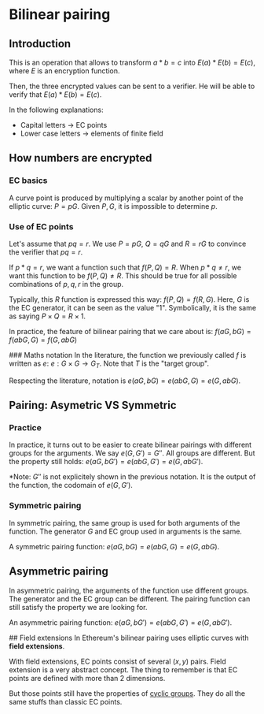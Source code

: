 # Bilinear pairing


## Introduction

This is an operation that allows to transform $a*b=c$ into $E(a)*E(b) = E(c)$, where $E$ is an encryption function. 

Then, the three encrypted values can be sent to a verifier. He will be able to verify that $E(a)*E(b) = E(c)$.

In the following explanations:
- Capital letters $\rightarrow$ EC points
- Lower case letters $\rightarrow$ elements of finite field


## How numbers are encrypted
### EC basics

A curve point is produced by multiplying a scalar by another point of the elliptic curve: $P = pG$. Given $P, G$, it is impossible to determine $p$.


### Use of EC points

Let's assume that $pq=r$. We use $P=pG$, $Q=qG$ and $R=rG$ to convince the verifier that $pq=r$.

If $p*q=r$, we want a function such that $f(P,Q)=R$. When $p*q \neq r$, we want this function to be $f(P,Q) \neq R$. This should be true for all possible combinations of $p,q,r$ in the group.

Typically, this $R$ function is expressed this way: $f(P,Q) = f(R,G)$. Here, $G$ is the EC generator, it can be seen as the value "1". Symbolically, it is the same as saying $P \times Q = R \times 1$.

In practice, the feature of bilinear pairing that we care about is: $f(aG, bG) = f(abG, G) = f(G, abG)$

### Maths notation
In the literature, the function we previously called $f$ is written as $e$: $e: G \times G \rightarrow G_T$. Note that $T$ is the "target group".

Respecting the literature, notation is $e(aG, bG) = e(abG, G) = e(G, abG)$.

## Pairing: Asymetric VS Symmetric
### Practice
In practice, it turns out to be easier to create bilinear pairings with different groups for the arguments. We say $e(G, G') = G''$. All groups are different. But the property still holds: $e(aG, bG') = e(abG, G') = e(G, abG')$.

*Note: $G''$ is not explicitely shown in the previous notation. It is the output of the function, the codomain of $e(G, G')$.

### Symmetric pairing
In symmetric pairing, the same group is used for both arguments of the function.
The generator $G$ and EC group used in arguments is the same.

A symmetric pairing function: $e(aG, bG) = e(abG, G) = e(G, abG)$.

## Asymmetric pairing
In asymmetric pairing, the arguments of the function use different groups.
The generator and the EC group can be different.
The pairing function can still satisfy the property we are looking for.

An asymmetric pairing function: $e(aG, bG') = e(abG, G') = e(G, abG')$.

## Field extensions
In Ethereum's bilinear pairing uses elliptic curves with **field extensions**.

With field extensions, EC points consist of several $(x,y)$ pairs.
Field extension is a very abstract concept.
The thing to remember is that EC points are defined with more than 2 dimensions.

But those points still have the properties of [cyclic groups](../group-theory/README.md#cyclic-groups). They do all the same stuffs than classic EC points.

